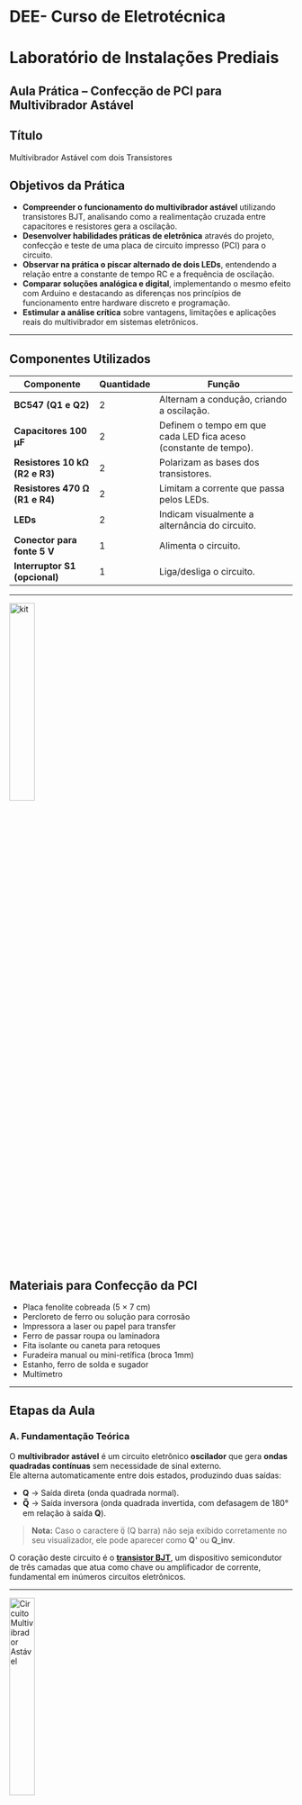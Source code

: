 
# DEE- Curso de Eletrotécnica 
# Laboratório de Instalações Prediais

## **Aula Prática – Confecção de PCI para Multivibrador Astável**


## Título
Multivibrador Astável com dois Transistores 

## Objetivos da Prática

- **Compreender o funcionamento do multivibrador astável** utilizando transistores BJT, analisando como a realimentação cruzada entre capacitores e resistores gera a oscilação.  
- **Desenvolver habilidades práticas de eletrônica** através do projeto, confecção e teste de uma placa de circuito impresso (PCI) para o circuito.  
- **Observar na prática o piscar alternado de dois LEDs**, entendendo a relação entre a constante de tempo RC e a frequência de oscilação.  
- **Comparar soluções analógica e digital**, implementando o mesmo efeito com Arduino e destacando as diferenças nos princípios de funcionamento entre hardware discreto e programação.  
- **Estimular a análise crítica** sobre vantagens, limitações e aplicações reais do multivibrador em sistemas eletrônicos.  


---

## Componentes Utilizados

| **Componente** | **Quantidade** | **Função** |
|----------------|----------------|------------|
| **BC547 (Q1 e Q2)** | 2 | Alternam a condução, criando a oscilação. |
| **Capacitores 100 µF** | 2 | Definem o tempo em que cada LED fica aceso (constante de tempo). |
| **Resistores 10 kΩ (R2 e R3)** | 2 | Polarizam as bases dos transistores. |
| **Resistores 470 Ω (R1 e R4)** | 2 | Limitam a corrente que passa pelos LEDs. |
| **LEDs** | 2 | Indicam visualmente a alternância do circuito. |
| **Conector para fonte 5 V** | 1 | Alimenta o circuito. |
| **Interruptor S1 (opcional)** | 1 | Liga/desliga o circuito. |

---
<img src="kit.jpg" alt="kit" width="30%">

## Materiais para Confecção da PCI

- Placa fenolite cobreada (5 × 7 cm)  
- Percloreto de ferro ou solução para corrosão  
- Impressora a laser ou papel para transfer  
- Ferro de passar roupa ou laminadora  
- Fita isolante ou caneta para retoques  
- Furadeira manual ou mini-retífica (broca 1mm)  
- Estanho, ferro de solda e sugador  
- Multímetro

---

## Etapas da Aula

### A. Fundamentação Teórica 

O **multivibrador astável** é um circuito eletrônico **oscilador** que gera **ondas quadradas contínuas** sem necessidade de sinal externo.  
Ele alterna automaticamente entre dois estados, produzindo duas saídas:

- **Q** → Saída direta (onda quadrada normal).  
- **Q̅** → Saída inversora (onda quadrada invertida, com defasagem de 180° em relação à saída **Q**).

> **Nota:** Caso o caractere `Q̅` (Q barra) não seja exibido corretamente no seu visualizador, ele pode aparecer como **Q'** ou **Q_inv**.

O coração deste circuito é o **[transistor BJT](transistor-BJT.md)**, um dispositivo semicondutor de três camadas que atua como chave ou amplificador de corrente, fundamental em inúmeros circuitos eletrônicos.

---

<img src="fig1.png" alt="Circuito Multivibrador Astável" width="30%">

---

### **Princípio de Funcionamento**

### **1. Início do ciclo**
- Suponha que o transistor **Q1** esteja saturado (**ligado**).  
- Nesse momento, o transistor **Q2** estará em corte (**desligado**).  
- Assim:
  - **Saída Q** → Nível **baixo (0)**.  
  - **Saída Q̅** → Nível **alto (1)**.

---

### **2. Carregamento dos capacitores (C1 e C2)**
- O capacitor **C1** começa a **carregar** através do resistor **R2**, criando um **atraso controlado**.  
- Quando a tensão no capacitor atingir o **limiar de disparo**, **Q1 desliga** e **Q2 liga**.

---

### **3. Troca de estados**
- Agora, o transistor **Q2** entra em saturação, invertendo as saídas:
  - **Saída Q̅** → Vai para nível **baixo (0)**.  
  - **Saída Q** → Vai para nível **alto (1)**.
- Ao mesmo tempo, **C2** começa a carregar, preparando a próxima comutação.

---

### **4. Oscilação contínua**
- O processo se repete indefinidamente, produzindo sinais alternados nas saídas.  
- O resultado é uma **onda quadrada** contínua, ideal para gerar **clocks** e sinais digitais.

---

### **5.Função dos Componentes**

| **Componente** | **Função** |
|----------------|------------|
| **Q1 e Q2** | Transistores que alternam entre saturação e corte, gerando a oscilação. |
| **C1 e C2** | Determinam, junto com os resistores, o tempo de cada meio-ciclo da oscilação. |
| **R2 e R3** | Controlam a polarização das bases dos transistores e definem, junto aos capacitores, a frequência. |
| **R1 e R4** | Limitam a corrente nos LEDs ou saídas **Q** e **Q̅**. |


<img src="componentes.jpg" alt="componentes" width="50%">

---

### **6.Equações do Circuito**

O período total da oscilação (T) pode ser estimado por:

`T ≈ 0,693 × (R2 + R3) × C`

Onde:

- **C** → Capacitância (C1 = C2, caso sejam iguais).  
- **R2** e **R3** → Resistores iguais para um circuito simétrico.

A frequência de oscilação é dada por:

`f = 1 / T`


> **Observação:** Se os resistores ou capacitores tiverem valores diferentes, o ciclo não será simétrico, resultando em tempos diferentes para nível alto e baixo.

---

### **7.Forma de Onda**

<img src="forma_onda.gif" alt="forma de onda" width="30%">

- A saída **Q** gera uma **onda quadrada**.  
- A saída **Q̅** gera uma **onda quadrada invertida**, defasada 180° em relação à saída **Q**.

---

### **8.Aplicações Práticas**
- Luzes de decoração (pisca-pisca de Natal).  
- Sinalizadores de alerta.  
- Temporizadores básicos.  
- Geração de clock para circuitos digitais simples.  
- Base de estudo para flip-flops e eletrônica sequencial.

---

## B. Parte Prática 

### **1.Estudo do Circuito**
Apresentar o **esquemático** do multivibrador:

<img src="fig2.jpg" alt="Layout PCI Multivibrador Astável" width="40%">

---
### **2. Desenho do circuito com os componetntes**

<img src="circuito_1.jpg" alt="Layout PCI Multivibrador Astável" width="40%">

---
### **3. Montagem do circuito em uma PCB**


<img src="circuito_2.jpg" alt="pcb1" width="40%">

<img src="circuito_3.jpg" alt="pcb2" width="40%">

<img src="circuito_4.jpg" alt="pcb2" width="40%">


Video no Youtube: https://www.youtube.com/watch?v=0rsv6dMTNQA

### **4. Desenho do Layout da PCI**

**Ferramentas sugeridas:**
- **KiCad**, **EasyEDA**, **Proteus** ou **Fritzing**.

### Ferramenta CAD Utilizada: EasyEDA

Neste projeto utilizamos o **[EasyEDA](https://easyeda.com/)** por ser uma plataforma **gratuita**, **simples** e **fácil de operar**, ideal para o desenvolvimento de **esquemáticos** e **placas de circuito impresso (PCBs)**.

### **Motivos da Escolha**
- 💻 **Plataforma online**, sem necessidade de instalação.  
- 📚 **Biblioteca extensa** de componentes, incluindo códigos **LCSC** para integração direta com fornecedores.  
- ⚡ **Ferramentas integradas** para captura de esquemático, layout de PCB e simulação.  
- 📝 **Geração automática** de arquivos de produção:  
  - **Gerbers**  
  - **BOM (Bill of Materials)**  
  - **Pick & Place**  
- 🔗 **Integração com serviços de fabricação e montagem** diretamente pela plataforma.

### **Fluxo de Trabalho Simplificado**
a. **Criação do Esquemático**  
   - Inserção de símbolos e conexões utilizando etiquetas de rede (*NetLabels*).  

b. **Anotação Automática (RefDes)**  
   - Numeração dos componentes e verificação elétrica (*ERC*).  

c. **Associação de Footprints**  
   - Vincular corretamente cada componente ao respectivo encapsulamento físico.

d. **Posicionamento e Roteamento**  
   - Organização física dos componentes e roteamento das trilhas de forma manual ou semi-automática.

e. **Verificação DRC**  
   - Conferência das regras de design conforme especificações do fabricante da PCB.

f. **Geração de Arquivos Finais**  
   - Exportação dos arquivos necessários para fabricação e montagem.

---

> **Acesse a ferramenta:** [https://easyeda.com/](https://easyeda.com/)  
> O EasyEDA é uma solução completa para projetos eletrônicos, desde a concepção até a produção.

<img src="easyEDA.jpg" alt="software" width="40%">


**Passos:**
1. Criar o esquema no software.  
2. Posicionar os componentes:  
   - LEDs na parte superior.  
   - Transistores próximos aos LEDs.  
   - Capacitores próximos às bases.  
   - Resistores de 470 Ω em série com os LEDs.  
   - Conector de entrada de 5V no canto inferior.  
3. Utilizar trilhas grossas para alimentação (Vcc e GND).  
4. Identificar polaridade dos LEDs e capacitores.

---

### **5. Transferência para Placa Física**
1. Imprimir o layout **espelhado** em papel couchê ou sulfite.  
2. Limpar a placa com **palha de aço** e álcool.  
3. Transferir o desenho com ferro de passar ou laminadora.  
4. Remover o papel em água morna e retocar falhas.

---

### **6. Corrosão da Placa**
1. Colocar a placa em recipiente plástico.  
2. Cobrir com **percloreto de ferro**.  
3. Mexer suavemente até remover todo o cobre exposto.  
4. Lavar em água corrente e secar.

> ⚠ **Segurança:** Utilize **luvas, óculos de proteção** e trabalhe em local ventilado.

---

### **7. Furação**
- Utilizar **broca de 1 mm** para resistores, LEDs e transistores.  
- Furos maiores para conectores.

---

### **8. Soldagem**
**Dicas importantes:**
- Soldar primeiro os **componentes menores**.  
- Verificar **polaridade** de LEDs e capacitores.  
- Evitar excesso de solda.  
- Usar **sugador** para correções.

---

### **9. Teste do Circuito**
1. Conectar a fonte de **5V**.  
2. Observar os LEDs piscando alternadamente.  
3. Caso haja falhas:  
   - Verificar polaridade dos componentes.  
   - Testar transistores com multímetro.  
   - Conferir a tensão de alimentação.

---
## C. Montagem do circuito utilizando o Arduino


### 1. **Descrição do Código: Multivibrador Astável com Arduino Uno**

Este código implementa o funcionamento de um **multivibrador astável** utilizando um **Arduino Uno** e dois LEDs.  
O objetivo é criar um efeito de **pisca-pisca alternado**, onde os LEDs acendem e apagam de forma intercalada em intervalos de tempo pré-definidos.

---

### 2. **Componentes Utilizados**
- **Arduino Uno**  
- **2 LEDs** (exemplo: vermelho e verde)  
- **2 resistores** de **220 Ω** (para limitar a corrente dos LEDs)

<img src="astavel-arduino.jpg" alt="Arduino Astável" width="60%">
